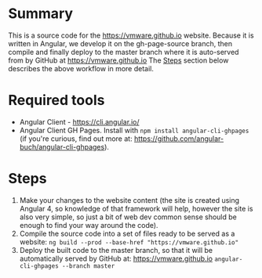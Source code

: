 # Summary
This is a source code for the https://vmware.github.io website.
Because it is written in Angular, we develop it on the gh-page-source branch, then compile and finally deploy to the master branch where it is auto-served from by GitHub at https://vmware.github.io
The [Steps](#steps) section below describes the above workflow in more detail.


# Required tools 
* Angular Client - https://cli.angular.io/
* Angular Client GH Pages.
Install with `npm install angular-cli-ghpages` (if you're curious, find out more at: https://github.com/angular-buch/angular-cli-ghpages).
 
 
# Steps
1. Make your changes to the website content (the site is created using Angular 4, so knowledge of that framework will help, however the site is also very simple, so just a bit of web dev common sense should be enough to find your way around the code).
2. Compile the source code into a set of files ready to be served as a website: `ng build --prod --base-href "https://vmware.github.io"`
3. Deploy the built code to the master branch, so that it will be automatically served by GitHub at: https://vmware.github.io
`angular-cli-ghpages --branch master`
    